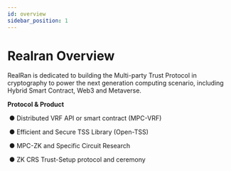 ```yaml
---
id: overview
sidebar_position: 1
---
```


# Realran Overview

RealRan is dedicated to building the Multi-party Trust Protocol in cryptography to power the next generation computing scenario, including Hybrid Smart Contract, Web3 and Metaverse.

**Protocol & Product**

​	● Distributed VRF API or smart contract  (MPC-VRF)
	
​	● Efficient  and Secure TSS Library (Open-TSS)

​	● MPC-ZK and Specific Circuit Research

​	● ZK CRS Trust-Setup protocol and ceremony



















